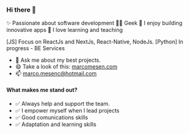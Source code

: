 ### Hi there 👋

✨ Passionate about software development 👨‍💻 Geek
🚀 I enjoy building innovative apps
🌱 I love learning and teaching

[JS] Focus on ReactJs and NextJs, React-Native, NodeJs.
[Python] In progress - BE Services 
  
- 💬 Ask me about my best projects.
- 😄 Take a look of this: [marcomesen.com](https://marcomesen.com/)
- 📫 marco.mesenc@hotmail.com
  
#### What makes me stand out?

- ✅ Always help and support the team.
- ✅ I empower myself when I lead projects
- ✅ Good comunications skills
- ✅ Adaptation and learning skills


<!--
**mrcMesen/mrcMesen** is a ✨ _special_ ✨ repository because its `README.md` (this file) appears on your GitHub profile.

Here are some ideas to get you started:

- 🔭 I’m currently working on ...
- 🌱 I’m currently learning ...
- 👯 I’m looking to collaborate on ...
- 🤔 I’m looking for help with ...
- 💬 Ask me about ...
- 📫 How to reach me: ...
- 😄 Pronouns: ...
- ⚡ Fun fact: ...
-->
